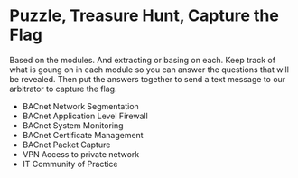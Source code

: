 # Puzzle, Treasure Hunt, Capture the Flag
Based on the modules. And extracting or basing on each. Keep track of what is goung on in each module so you can answer the questions that will be revealed. Then put the answers together to send a text message to our arbitrator to capture the flag.
* BACnet Network Segmentation
* BACnet Application Level Firewall
* BACnet System Monitoring
* BACnet Certificate Management
* BACnet Packet Capture
* VPN Access to private network
* IT Community of Practice
<!--- Hidden in comments
* BACnet Network Segmentation - In a BIP to BSC BNSD what needs to be different for each interface : BACnet Network Number(an dDevice ID and name(
* BACnet Application Level Firewall - 
* BACnet System Monitoring
* BACnet Certificate Management - What ar ethree key roles in BACnet SC : Hub, CA, Devices
* BACnet Packet Capture - What is the filter rule for BACnet
* VPN Access to private network - How long is teh B3075 default for an Insecure .ovpn set of credentials
* Adheres to IT Best Practices  - Are broadcasts between subnets generally supported between modern iT subnets?
How are BACnet inter TCPIP subnet brodcatss gnereally handled?
What if you want limited broadcats from subordinate subntes to more global subnets? (Use a _____ BDT)
Does SC use broadcast? In what sense?



-->
  
